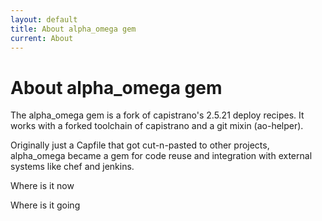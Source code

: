 ```yaml
---
layout: default
title: About alpha_omega gem
current: About
---
```

# About alpha_omega gem

The alpha_omega gem is a fork of capistrano's 2.5.21 deploy recipes.  It
works with a forked toolchain of capistrano and a git mixin (ao-helper).

Originally just a Capfile that got cut-n-pasted to other projects,
alpha_omega became a gem for code reuse and integration with external
systems like chef and jenkins.

Where is it now

Where is it going
